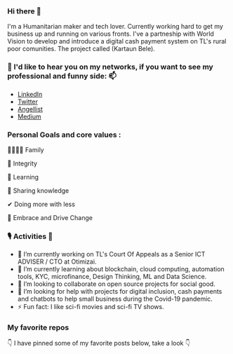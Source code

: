 ### Hi there 👋

I'm a Humanitarian maker and tech lover.
Currently working hard to get my business up and running on various fronts.
I've a partneship with World Vision to develop and introduce a digital cash payment system on TL's rural poor comunities. The project called (Kartaun Bele).



### 💬 I'd like to hear you on my networks, if you want to see my professional and funny side: 📫

* [LinkedIn](https://www.linkedin.com/in/paulosergioamaral)
* [Twitter](https://twitter.com/Paulo_S_Amaral)
* [Angellist](https://angel.co/u/paulo-sergio-amaral)
* [Medium](https://medium.com/@paulo_amaral)

### Personal Goals and core values :

👨‍👩‍👧‍👦 Family

💪 Integrity

🧠 Learning

🙌 Sharing knowledge

✔ Doing more with less

🙌 Embrace and Drive Change


### 🎙️ Activities 👯 
- 🔭 I’m currently working on TL's Court Of Appeals as a Senior ICT ADVISER / CTO at Otimizai.
- 🌱 I’m currently learning about blockchain, cloud computing, automation tools, KYC, microfinance, Design Thinking, ML and Data Science.
- 👯 I’m looking to collaborate on open source projects for social good.
- 🤔 I’m looking for help with projects for digital inclusion, cash payments and chatbots to help small business during the Covid-19 pandemic.
- ⚡ Fun fact: I like sci-fi movies and sci-fi TV shows.

### My favorite repos

👇 I have pinned some of my favorite posts below, take a look 👇

